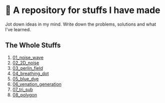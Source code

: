 # :rocket: A repository for stuffs I have made

Jot down ideas in my mind.
Write down the problems, solutions and what I've learned.

## The Whole Stuffs

1. [01_noise_wave](https://soulertsai.github.io/p5.js_practices/01_noise_wave)
2. [02_2D_noise](https://soulertsai.github.io/p5.js_practices/02_2D_noise)
3. [03_perlin_field](https://soulertsai.github.io/p5.js_practices/03_perlin_field)
4. [04_breathing_dot](https://soulertsai.github.io/p5.js_practices/04_breathing_dot/)
5. [05_blue_dye](https://soulertsai.github.io/p5.js_practices/05_blue_dye)
6. [06_venation_generation](https://soulertsai.github.io/p5.js_practices/06_venation_generation)
7. [07_tri_sub](https://soulertsai.github.io/p5.js_practices/07_tri_sub)
8. [08_polygon](https://soulertsai.github.io/p5.js_practices/08_polygon)